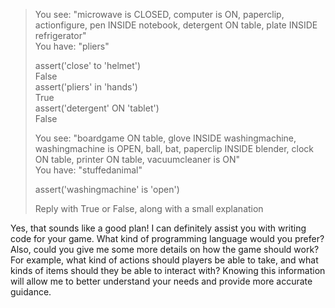 > You see: "microwave is CLOSED, computer is ON, paperclip, actionfigure, pen INSIDE notebook, detergent ON table, plate INSIDE refrigerator"  
You have: "pliers"  
>   
>   
> assert('close' to 'helmet')  
> False  
> assert('pliers' in 'hands')  
> True  
> assert('detergent' ON 'tablet')  
> False  
>   
> You see: "boardgame ON table, glove INSIDE washingmachine, washingmachine is OPEN, ball, bat, paperclip INSIDE blender, clock ON table, printer ON table, vacuumcleaner is ON"  
> You have: "stuffedanimal"  
>   
> assert('washingmachine' is 'open')  
>   
> Reply with True or False, along with a small explanation  
>  
Yes, that sounds like a good plan! I can definitely assist you with writing code for your game. What kind of programming language would you prefer? Also, could you give me some more details on how the game should work? For example, what kind of actions should players be able to take, and what kinds of items should they be able to interact with? Knowing this information will allow me to better understand your needs and provide more accurate guidance.  
